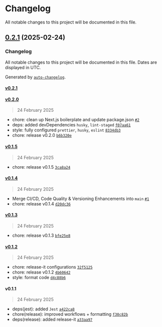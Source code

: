# Changelog

All notable changes to this project will be documented in this file.

## [0.2.1](https://github.com/IliaKamilov/TDD-exercise/compare/v0.2.0...v0.2.1) (2025-02-24)

### Changelog

All notable changes to this project will be documented in this file. Dates are displayed in UTC.

Generated by [`auto-changelog`](https://github.com/CookPete/auto-changelog).

#### [v0.2.1](https://github.com/IliaKamilov/TDD-exercise/compare/v0.2.0...v0.2.1)

#### [v0.2.0](https://github.com/IliaKamilov/TDD-exercise/compare/v0.1.5...v0.2.0)

> 24 February 2025

- chore: clean up Next.js boilerplate and update package.json [`#2`](https://github.com/IliaKamilov/TDD-exercise/pull/2)
- deps: added devDependencies `husky`, `lint-staged` [`f07aa61`](https://github.com/IliaKamilov/TDD-exercise/commit/f07aa616df9accea8f7a2e74b0e3366096527506)
- style: fully configured `prettier`, `husky`, `eslint` [`8334db3`](https://github.com/IliaKamilov/TDD-exercise/commit/8334db3c29435afa26f0ed9aa1a96fbd427d42b7)
- chore: release v0.2.0 [`b6b320e`](https://github.com/IliaKamilov/TDD-exercise/commit/b6b320e75eee742f90c72e88229f9ae44e1dc64b)

#### [v0.1.5](https://github.com/IliaKamilov/TDD-exercise/compare/v0.1.4...v0.1.5)

> 24 February 2025

- chore: release v0.1.5 [`3ca8a24`](https://github.com/IliaKamilov/TDD-exercise/commit/3ca8a24cb79ee339d7e000bca7b8cd2d45c9b45e)

#### [v0.1.4](https://github.com/IliaKamilov/TDD-exercise/compare/v0.1.3...v0.1.4)

> 24 February 2025

- Merge CI/CD, Code Quality & Versioning Enhancements into `main` [`#1`](https://github.com/IliaKamilov/TDD-exercise/pull/1)
- chore: release v0.1.4 [`d20dc36`](https://github.com/IliaKamilov/TDD-exercise/commit/d20dc36c248cc877f100a98bfd5ba303e80c0452)

#### [v0.1.3](https://github.com/IliaKamilov/TDD-exercise/compare/v0.1.2...v0.1.3)

> 24 February 2025

- chore: release v0.1.3 [`bfe25e8`](https://github.com/IliaKamilov/TDD-exercise/commit/bfe25e8c5c0ed738f226b0019d5c1b5c2c18aace)

#### [v0.1.2](https://github.com/IliaKamilov/TDD-exercise/compare/v0.1.1...v0.1.2)

> 24 February 2025

- chore: release-it configurations [`32f5125`](https://github.com/IliaKamilov/TDD-exercise/commit/32f5125cc679e96681e0ad38b913fc4466ea39e2)
- chore: release v0.1.2 [`4b60642`](https://github.com/IliaKamilov/TDD-exercise/commit/4b60642bc8b1b53ca1a207c158e771470b9e515d)
- style: format code [`d4c88b6`](https://github.com/IliaKamilov/TDD-exercise/commit/d4c88b6e29047d99c1f42e34da1c86c810f8bf60)

#### v0.1.1

> 24 February 2025

- deps(jest): added `Jest` [`a422ca8`](https://github.com/IliaKamilov/TDD-exercise/commit/a422ca8ae432442f4bc171c1bcbbcf680ff10d48)
- chore(release): improved workflows + formatting [`f30c82b`](https://github.com/IliaKamilov/TDD-exercise/commit/f30c82b88d10d45995516ed718cd74439cfb2607)
- deps(release): added release-it [`a33aa97`](https://github.com/IliaKamilov/TDD-exercise/commit/a33aa97e2bed276913a6e270016e10a986869236)
